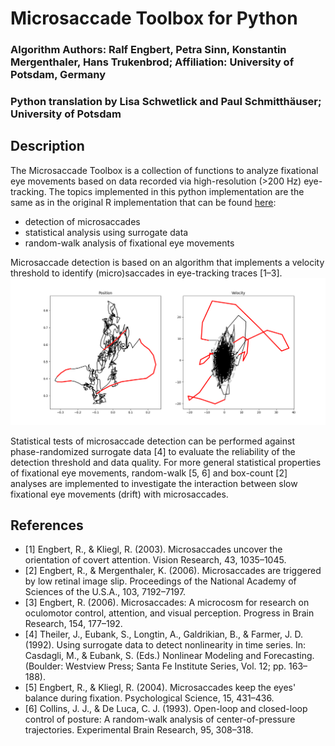 # Microsaccade Toolbox for Python
### Algorithm Authors: Ralf Engbert, Petra Sinn, Konstantin Mergenthaler, Hans Trukenbrod; Affiliation: University of Potsdam, Germany
### Python translation by Lisa Schwetlick and Paul Schmitthäuser; University of Potsdam

## Description
The Microsaccade Toolbox is a collection of functions to analyze fixational eye movements based on data recorded via high-resolution (>200 Hz) eye-tracking. The topics implemented in this python implementation are the same as in the original R implementation that can be found [here](http://read.psych.uni-potsdam.de/index.php?option=com_content&view=article&id=140:engbert-et-al-2015-microsaccade-toolbox-for-r&catid=26:publications&Itemid=34): 
- detection of microsaccades
- statistical analysis using surrogate data
- random-walk analysis of fixational eye movements

Microsaccade detection is based on an algorithm that implements a velocity threshold to identify (micro)saccades in eye-tracking traces [1–3].
![fig1](demo/fig1.png)

Statistical tests of microsaccade detection can be performed against phase-randomized surrogate data [4] to evaluate the reliability of the detection threshold and data quality. For more general statistical properties of fixational eye movements, random-walk [5, 6] and box-count [2] analyses are implemented to investigate the interaction between slow fixational eye movements (drift) with microsaccades.


## References
- [1] Engbert, R., & Kliegl, R. (2003). Microsaccades uncover the orientation of covert attention. Vision Research, 43, 1035–1045.
- [2] Engbert, R., & Mergenthaler, K. (2006). Microsaccades are triggered by low retinal image slip. Proceedings of the National Academy of Sciences of the U.S.A., 103, 7192–7197.
- [3] Engbert, R. (2006). Microsaccades: A microcosm for research on oculomotor control, attention, and visual perception. Progress in Brain Research, 154, 177–192.
- [4] Theiler, J., Eubank, S., Longtin, A., Galdrikian, B., & Farmer, J. D. (1992). Using surrogate data to detect nonlinearity in time series. In: Casdagli, M., & Eubank, S. (Eds.) Nonlinear Modeling and Forecasting. (Boulder: Westview Press; Santa Fe Institute Series, Vol. 12; pp. 163–188).
- [5] Engbert, R., & Kliegl, R. (2004). Microsaccades keep the eyes' balance during fixation. Psychological Science, 15, 431–436.
- [6] Collins, J. J., & De Luca, C. J. (1993). Open-loop and closed-loop control of posture: A random-walk analysis of center-of-pressure trajectories. Experimental Brain Research, 95, 308–318.
